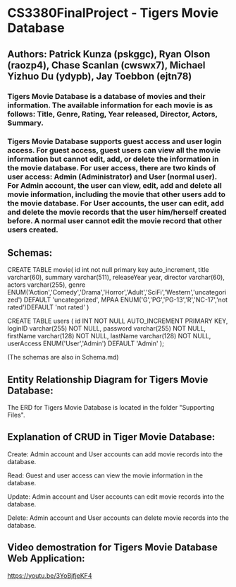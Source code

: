 # CS3380FinalProject - Tigers Movie Database
## Authors: Patrick Kunza (pskggc), Ryan Olson (raozp4), Chase Scanlan (cwswx7), Michael Yizhuo Du (ydypb), Jay Toebbon (ejtn78)
###  Tigers Movie Database is a database of movies and their information. The available information for each movie is as follows: Title, Genre, Rating, Year released, Director, Actors, Summary. 
###  Tigers Movie Database supports guest access and user login access. For guest access, guest users can view all the movie information but cannot edit, add, or delete the information in the movie database. For user access, there are two kinds of user access: Admin (Administrator) and User (normal user). For Admin account, the user can view, edit, add and delete all movie information, including the movie that other users add to the movie database. For User accounts, the user can edit, add and delete the movie records that the user him/herself created before. A normal user cannot edit the movie record that other users created. 

## Schemas:   
CREATE TABLE movie(
 id int not null primary key auto_increment,
 title varchar(60),
 summary varchar(511),
 releaseYear year,
 director varchar(60),
 actors varchar(255),
 genre ENUM('Action','Comedy','Drama','Horror','Adult','SciFi','Western','uncategorized') DEFAULT 'uncategorized',
 MPAA ENUM('G','PG','PG-13','R','NC-17','not rated')DEFAULT 'not rated'
)


CREATE TABLE users (
	id INT NOT NULL AUTO_INCREMENT PRIMARY KEY,
	loginID varchar(255) NOT NULL,
	password varchar(255) NOT NULL,
	firstName varchar(128) NOT NULL,
	lastName varchar(128) NOT NULL,
	userAccess ENUM('User','Admin') DEFAULT 'Admin'
);

(The schemas are also in Schema.md)

## Entity Relationship Diagram for Tigers Movie Database:

The ERD for Tigers Movie Database is located in the folder "Supporting Files".

## Explanation of CRUD in Tiger Movie Database:

Create: Admin account and User accounts can add movie records into the database.

Read: Guest and user access can view the movie information in the database.

Update: Admin account and User accounts can edit movie records into the database.

Delete: Admin account and User accounts can delete movie records into the database.

## Video demostration for Tigers Movie Database Web Application:

https://youtu.be/3YoBjfjeKF4



